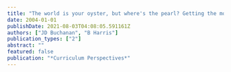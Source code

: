 ```yaml
---
title: "The world is your oyster, but where's the pearl? Getting the most out of global education"
date: 2004-01-01
publishDate: 2021-08-03T04:08:05.591161Z
authors: ["JD Buchanan", "B Harris"]
publication_types: ["2"]
abstract: ""
featured: false
publication: "*Curriculum Perspectives*"
---
```


